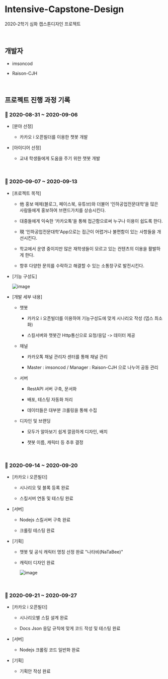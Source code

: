 # Intensive-Capstone-Design

  2020-2학기 심화 캡스톤디자인 프로젝트

<br>

## 개발자

* imsoncod

* Raison-CJH

<br>

## 프로젝트 진행 과정 기록

### 📅 2020-08-31 ~ 2020-09-06

* [분야 선정]

  * 카카오 i 오픈빌더를 이용한 챗봇 개발

* [아이디어 선정]

  * 교내 학생들에게 도움을 주기 위한 챗봇 개발

<br>

### 📅 2020-09-07 ~ 2020-09-13

* [프로젝트 목적]

  * 他 홍보 매체(블로그, 페이스북, 유튜브)와 더불어 ‘인하공업전문대학’을 많은 사람들에게 홍보하여 브랜드가치를 상승시킨다.
  
  * 대중들에게 익숙한 ‘카카오톡’을 통해 접근함으로써 누구나 이용이 쉽도록 한다.
  
  * 現 ‘인하공업전문대학’App으로는 접근이 어렵거나 불편함이 있는 사항들을 개선시킨다.
  
  * 학교에서 운영 중이지만 많은 재학생들이 모르고 있는 컨텐츠의 이용을 활발하게 한다.
  
  * 향후 다양한 문의를 수락하고 해결할 수 있는 소통창구로 발전시킨다. 

* [기능 구성도]

  ![image](https://user-images.githubusercontent.com/48934537/93453223-5f321000-f914-11ea-8ce0-7533ace58ad9.png)
  
* [개발 세부 내용]

  * 챗봇
  
    * 카카오 i 오픈빌더를 이용하여 기능구성도에 맞게 시나리오 작성 (뎁스 최소화)
    
    * 스킬서버와 챗봇간 Http통신으로 요청/응답 -> 데이터 제공
    
  * 채널
  
    * 카카오톡 채널 관리자 센터를 통해 채널 관리
    
    * Master : imsoncod / Manager : Raison-CJH 으로 나누어 공동 관리
    
  * 서버
  
    * RestAPI 서버 구축, 문서화
    
    * 배포, 테스팅 자동화 처리
    
    * 데이터들은 대부분 크롤링을 통해 수집
    
  * 디자인 및 브랜딩
  
    * 모두가 알아보기 쉽게 깔끔하게 디자인, 배치
    
    * 챗봇 이름, 캐릭터 등 추후 결정

<br>

### 📅 2020-09-14 ~ 2020-09-20

* [카카오 i 오픈빌더]

  * 시나리오 및 블록 등록 완료
  
  * 스킬서버 연동 및 테스팅 완료

* [서버]

  * Nodejs 스킬서버 구축 완료

  * 크롤링 테스팅 완료
  
* [기획]

  * 챗봇 및 공식 캐릭터 명칭 선정 완료 "나타비(NaTaBee)"
  
  * 캐릭터 디자인 완료
  
    ![image](https://user-images.githubusercontent.com/48934537/93735137-e46c3c00-fc16-11ea-8951-c82151404324.png)

<br>

### 📅 2020-09-21 ~ 2020-09-27

* [카카오 i 오픈빌더]

  * 시나리오별 스킬 설계 완료
  
  * Docs Json 응답 규칙에 맞게 코드 작성 및 테스팅 완료
  
* [서버]

  * Nodejs 크롤링 코드 일반화 완료
  
* [기획]
  
  * 기획안 작성 완료
